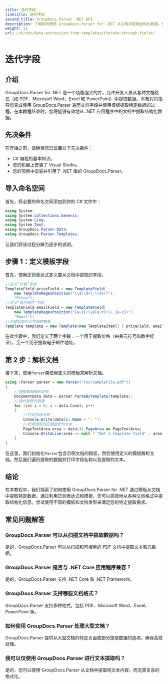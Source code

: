 ```yaml
---
title: 迭代字段
linktitle: 迭代字段
second_title: GroupDocs.Parser .NET API
description: 了解如何使用 GroupDocs.Parser for .NET 从文档中提取结构化数据。使用文档数据提取功能增强您的 .NET 应用程序。
weight: 11
url: /zh/net/data-extraction-from-templates/iterate-through-fields/
---
```


# 迭代字段

## 介绍
GroupDocs.Parser for .NET 是一个功能强大的库，允许开发人员从各种文档格式（如 PDF、Microsoft Word、Excel 和 PowerPoint）中提取数据。本教程将指导您完成使用 GroupDocs.Parser 遍历文档字段并使用模板提取特定数据的过程。在本教程结束时，您将能够有效地从 .NET 应用程序中的文档中提取结构化数据。
## 先决条件
在开始之前，请确保您已设置以下先决条件：
- C# 编程的基本知识。
- 您的机器上安装了 Visual Studio。
- 您的项目中安装并引用了 .NET 库的 GroupDocs.Parser。

## 导入命名空间
首先，将必要的命名空间添加到你的 C# 文件中：
```csharp
using System;
using System.Collections.Generic;
using System.Linq;
using System.Text;
using GroupDocs.Parser.Data;
using GroupDocs.Parser.Templates;
```
让我们将该过程分解为逐步的说明。
## 步骤 1：定义模板字段
首先，使用正则表达式定义要从文档中提取的字段。
```csharp
//定义“价格”字段
TemplateField priceField = new TemplateField(
    new TemplateRegexPosition("\\$\\d+(.\\d+)?"),
    "Price");
//定义“电子邮件”字段
TemplateField emailField = new TemplateField(
    new TemplateRegexPosition("[a-z]+\\@[a-z]+\\.[a-z]+"),
    "Email");
//创建具有定义字段的模板
Template template = new Template(new TemplateItem[] { priceField, emailField });
```
在此步骤中，我们定义了两个字段：一个用于提取价格（由美元符号和数字标识），另一个用于提取电子邮件地址。
## 第 2 步：解析文档
接下来，使用`Parser`类使用定义的模板来解析文档。
```csharp
using (Parser parser = new Parser("YourSampleFile.pdf"))
{
    //根据模板解析文档
    DocumentData data = parser.ParseByTemplate(template);
    //迭代提取的数据
    for (int i = 0; i < data.Count; i++)
    {
        //打印字段名称
        Console.Write(data[i].Name + ": ");
        //检查提取的区域是否为文本
        PageTextArea area = data[i].PageArea as PageTextArea;
        Console.WriteLine(area == null ? "Not a template field" : area.Text);
    }
}
```
在这里，我们初始化`Parser`包含示例文档的路径，然后使用定义的模板解析文档。然后我们遍历提取的数据并打印字段名称以及提取的文本。
## 结论
在本教程中，我们探索了如何使用 GroupDocs.Parser for .NET 通过模板从文档中提取特定数据。通过利用正则表达式和模板，您可以高效地从各种文档格式中提取结构化信息。尝试使用不同的模板和文档类型来满足您的特定提取需求。

## 常见问题解答
### GroupDocs.Parser 可以从扫描文档中提取数据吗？
是的，GroupDocs.Parser 可以从扫描和可搜索的 PDF 文档中提取文本和元数据。
### GroupDocs.Parser 是否与 .NET Core 应用程序兼容？
是的，GroupDocs.Parser 支持 .NET Core 和 .NET Framework。
### GroupDocs.Parser 支持哪些文档格式？
GroupDocs.Parser 支持多种格式，包括 PDF、Microsoft Word、Excel、PowerPoint 等。
### 如何使用 GroupDocs.Parser 处理大型文档？
GroupDocs.Parser 提供从大型文档的特定页面或部分提取数据的选项，确保高效处理。
### 我可以仅使用 GroupDocs.Parser 进行文本提取吗？
是的，您可以使用 GroupDocs.Parser 从文档中提取纯文本内容，而无需复杂的格式化。